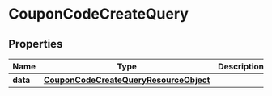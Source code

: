 # CouponCodeCreateQuery

## Properties
Name | Type | Description | Notes
------------ | ------------- | ------------- | -------------
**data** | [**CouponCodeCreateQueryResourceObject**](CouponCodeCreateQueryResourceObject.md) |  | 
